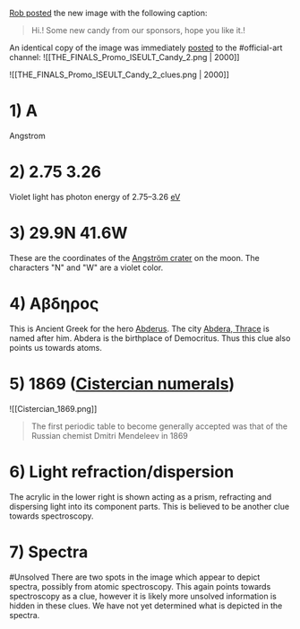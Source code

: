 [Rob posted](https://discord.com/channels/1008696016318513243/1011929497139953744/1037777259681026069) the new image with the following caption:
> Hi.! Some new candy from our sponsors, hope you like it.!

An identical copy of the image was immediately [posted](https://discord.com/channels/1008696016318513243/1031539174743998526/1037777303742205974) to the <label>#</label>official-art channel:
![[THE_FINALS_Promo_ISEULT_Candy_2.png | 2000]]

![[THE_FINALS_Promo_ISEULT_Candy_2_clues.png | 2000]]
# 1) A
Angstrom

# 2) 2.75 3.26
Violet light has photon energy of 2.75–3.26 [eV](https://simple.wikipedia.org/wiki/Electronvolt "Electronvolt")

# 3) 29.9N 41.6W
These are the coordinates of the [Angström crater](https://en.wikipedia.org/wiki/Angstr%C3%B6m_(crater)) on the moon.
The characters "N" and "W" are a violet color.

# 4) Αβδηρος
This is Ancient Greek for the hero [Abderus](https://en.wikipedia.org/wiki/Abderus). The city [Abdera, Thrace](https://en.wikipedia.org/wiki/Abdera,_Thrace "Abdera, Thrace") is named after him. Abdera is the birthplace of Democritus. Thus this clue also points us towards atoms.

# 5) 1869 ([Cistercian numerals](https://en.wikipedia.org/wiki/Cistercian_numerals))
![[Cistercian_1869.png]]
> The first periodic table to become generally accepted was that of the Russian chemist Dmitri Mendeleev in 1869

# 6) Light refraction/dispersion
The acrylic in the lower right is shown acting as a prism, refracting and dispersing light into its component parts.
This is believed to be another clue towards spectroscopy.

# 7) Spectra
#Unsolved 
There are two spots in the image which appear to depict spectra, possibly from atomic spectroscopy. 
This again points towards spectroscopy as a clue, however it is likely more unsolved information is hidden in these clues. 
We have not yet determined what is depicted in the spectra.